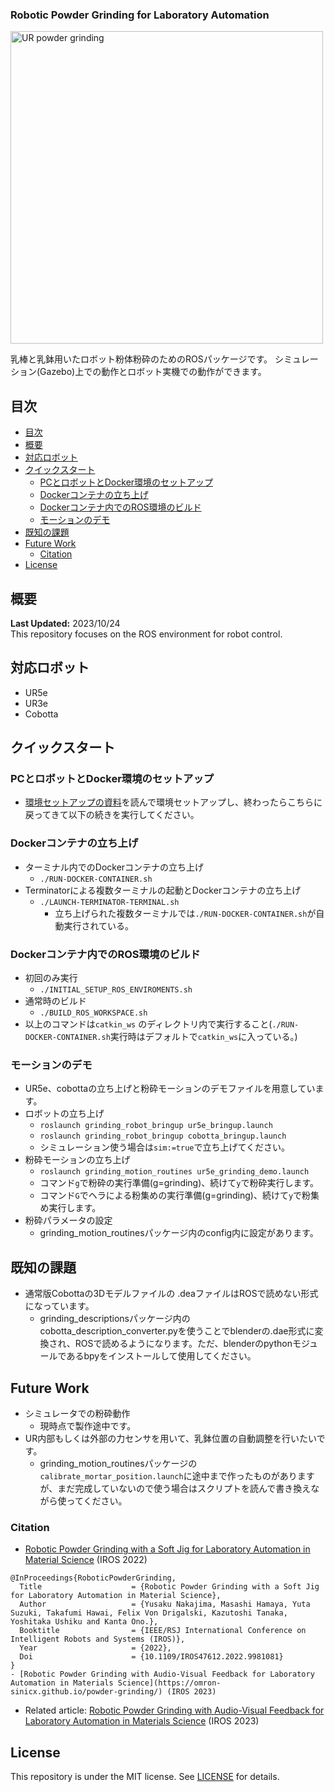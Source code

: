 ### Robotic Powder Grinding for Laboratory Automation
<img src="https://github.com/quantumbeam/powder_grinding/blob/main/wiki/grinding_demo.gif?raw=true" alt="UR powder grinding" width="500">

乳棒と乳鉢用いたロボット粉体粉砕のためのROSパッケージです。
シミュレーション(Gazebo)上での動作とロボット実機での動作ができます。

## 目次
- [目次](#目次)
- [概要](#概要)
- [対応ロボット](#対応ロボット)
- [クイックスタート](#クイックスタート)
  - [PCとロボットとDocker環境のセットアップ](#pcとロボットとdocker環境のセットアップ)
  - [Dockerコンテナの立ち上げ](#dockerコンテナの立ち上げ)
  - [Dockerコンテナ内でのROS環境のビルド](#dockerコンテナ内でのros環境のビルド)
  - [モーションのデモ](#モーションのデモ)
- [既知の課題](#既知の課題)
- [Future Work](#future-work)
  - [Citation](#citation)
- [License](#license)

## 概要
**Last Updated:** 2023/10/24  
This repository focuses on the ROS environment for robot control.

## 対応ロボット
- UR5e
- UR3e
- Cobotta

## クイックスタート

### PCとロボットとDocker環境のセットアップ
- [環境セットアップの資料](./docker/README_jp.md)を読んで環境セットアップし、終わったらこちらに戻ってきて以下の続きを実行してください。

### Dockerコンテナの立ち上げ
- ターミナル内でのDockerコンテナの立ち上げ
   - `./RUN-DOCKER-CONTAINER.sh`
- Terminatorによる複数ターミナルの起動とDockerコンテナの立ち上げ
   - `./LAUNCH-TERMINATOR-TERMINAL.sh`
      - 立ち上げられた複数ターミナルでは`./RUN-DOCKER-CONTAINER.sh`が自動実行されている。

### Dockerコンテナ内でのROS環境のビルド
- 初回のみ実行
   - `./INITIAL_SETUP_ROS_ENVIROMENTS.sh`  
- 通常時のビルド
   - `./BUILD_ROS_WORKSPACE.sh`
-  以上のコマンドは`catkin_ws` のディレクトリ内で実行すること(`./RUN-DOCKER-CONTAINER.sh`実行時はデフォルトで`catkin_ws`に入っている。)

### モーションのデモ
- UR5e、cobottaの立ち上げと粉砕モーションのデモファイルを用意しています。
- ロボットの立ち上げ
   - `roslaunch grinding_robot_bringup ur5e_bringup.launch `
   - `roslaunch grinding_robot_bringup cobotta_bringup.launch ` 
   - シミュレーション使う場合は`sim:=true`で立ち上げてください。
- 粉砕モーションの立ち上げ
   - `roslaunch grinding_motion_routines ur5e_grinding_demo.launch`
   - コマンド`g`で粉砕の実行準備(g=grinding)、続けて`y`で粉砕実行します。
   - コマンド`G`でヘラによる粉集めの実行準備(g=grinding)、続けて`y`で粉集め実行します。
- 粉砕パラメータの設定
   -  grinding_motion_routinesパッケージ内のconfig内に設定があります。

## 既知の課題
- 通常版Cobottaの3Dモデルファイルの .deaファイルはROSで読めない形式になっています。
   - grinding_descriptionsパッケージ内のcobotta_description_converter.pyを使うことでblenderの.dae形式に変換され、ROSで読めるようになります。ただ、blenderのpythonモジュールであるbpyをインストールして使用してください。

## Future Work
- シミュレータでの粉砕動作
   - 現時点で製作途中です。
- UR内部もしくは外部の力センサを用いて、乳鉢位置の自動調整を行いたいです。
   - grinding_motion_routinesパッケージの`calibrate_mortar_position.launch`に途中まで作ったものがありますが、まだ完成していないので使う場合はスクリプトを読んで書き換えながら使ってください。

### Citation
- [Robotic Powder Grinding with a Soft Jig for Laboratory Automation in Material Science](https://doi.org/10.1109/IROS47612.2022.9981081) (IROS 2022)
```
@InProceedings{RoboticPowderGrinding,
  Title                    = {Robotic Powder Grinding with a Soft Jig for Laboratory Automation in Material Science},
  Author                   = {Yusaku Nakajima, Masashi Hamaya, Yuta Suzuki, Takafumi Hawai, Felix Von Drigalski, Kazutoshi Tanaka, Yoshitaka Ushiku and Kanta Ono.},
  Booktitle                = {IEEE/RSJ International Conference on Intelligent Robots and Systems (IROS)},
  Year                     = {2022},
  Doi                      = {10.1109/IROS47612.2022.9981081}
}
- [Robotic Powder Grinding with Audio-Visual Feedback for Laboratory Automation in Materials Science](https://omron-sinicx.github.io/powder-grinding/) (IROS 2023)
```
- Related article: [Robotic Powder Grinding with Audio-Visual Feedback for Laboratory Automation in Materials Science](https://omron-sinicx.github.io/powder-grinding/) (IROS 2023)

## License
This repository is under the MIT license. See [LICENSE](./LICENSE) for details.
